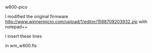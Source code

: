 w600-pico

I modified the original firmware http://www.winnermicro.com/upload/1/editor/1568709203932.zip with notepad++ 

I insert these lines 

in wm_w600.fls


